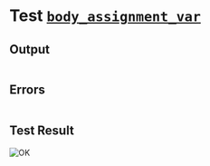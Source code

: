 # Test [`body_assignment_var`](../doc/tests/statement_usage.md#L640)

## Output

```,plain
```

## Errors

```,plain
```

## Test Result

![OK](../doc/tests/.test/body_assignment_var.png)

